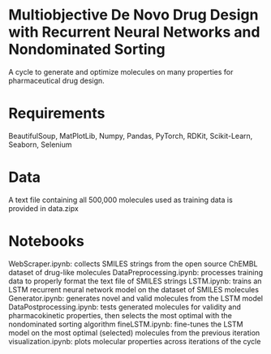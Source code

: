 # Multiobjective De Novo Drug Design with Recurrent Neural Networks and Nondominated Sorting
A cycle to generate and optimize molecules on many properties for pharmaceutical drug design.

# Requirements
BeautifulSoup, MatPlotLib, Numpy, Pandas, PyTorch, RDKit, Scikit-Learn, Seaborn, Selenium 

# Data
A text file containing all 500,000 molecules used as training data is provided in data.zipx

# Notebooks
WebScraper.ipynb: collects SMILES strings from the open source ChEMBL dataset of drug-like molecules
DataPreprocessing.ipynb: processes training data to properly format the text file of SMILES strings 
LSTM.ipynb: trains an LSTM recurrent neural network model on the dataset of SMILES molecules
Generator.ipynb: generates novel and valid molecules from the LSTM model
DataPostprocessing.ipynb: tests generated molecules for validity and pharmacokinetic properties, then selects the most optimal with the nondominated sorting algorithm
fineLSTM.ipynb: fine-tunes the LSTM model on the most optimal (selected) molecules from the previous iteration
visualization.ipynb: plots molecular properties across iterations of the cycle
